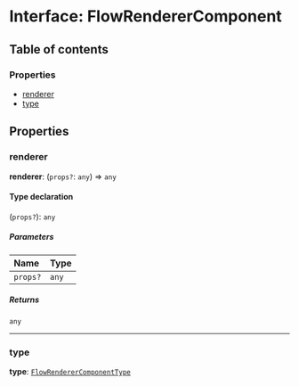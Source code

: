 # Interface: FlowRendererComponent

## Table of contents

### Properties

* [renderer](/auto-docs/free-layout-editor/interfaces/FlowRendererComponent.md#renderer)
* [type](/auto-docs/free-layout-editor/interfaces/FlowRendererComponent.md#type)

## Properties

### renderer

**renderer**: (`props?`: `any`) => `any`

#### Type declaration

(`props?`): `any`

##### Parameters

| Name | Type |
| :------ | :------ |
| `props?` | `any` |

##### Returns

`any`

***

### type

**type**: [`FlowRendererComponentType`](/auto-docs/free-layout-editor/enums/FlowRendererComponentType.md)
